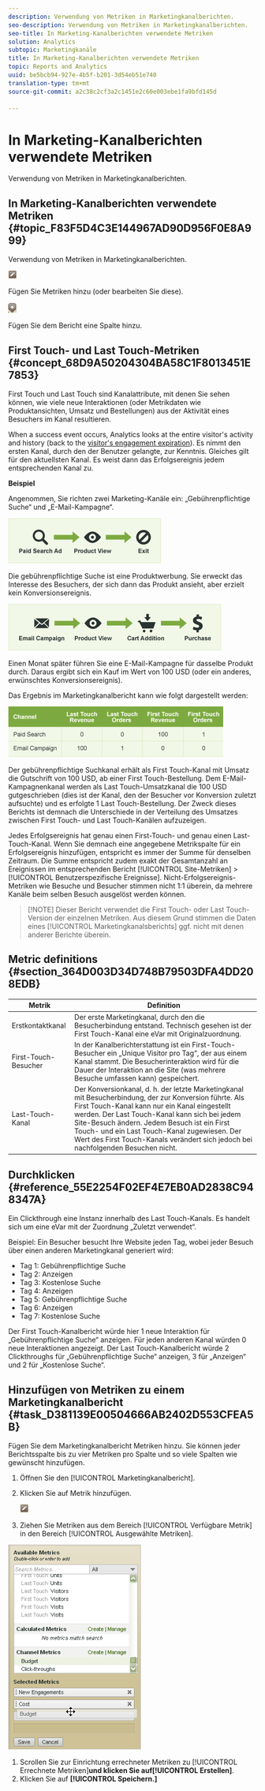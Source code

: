 ```yaml
---
description: Verwendung von Metriken in Marketingkanalberichten.
seo-description: Verwendung von Metriken in Marketingkanalberichten.
seo-title: In Marketing-Kanalberichten verwendete Metriken
solution: Analytics
subtopic: Marketingkanäle
title: In Marketing-Kanalberichten verwendete Metriken
topic: Reports and Analytics
uuid: be5bcb94-927e-4b5f-b201-3d54eb51e740
translation-type: tm+mt
source-git-commit: a2c38c2cf3a2c1451e2c60e003ebe1fa9bfd145d

---
```



# In Marketing-Kanalberichten verwendete Metriken

Verwendung von Metriken in Marketingkanalberichten.

## In Marketing-Kanalberichten verwendete Metriken {#topic_F83F5D4C3E144967AD90D956F0E8A999}

Verwendung von Metriken in Marketingkanalberichten.

![](assets/metric_edit_icon.png)

Fügen Sie Metriken hinzu (oder bearbeiten Sie diese).

![](assets/add_column_icon.png)

Fügen Sie dem Bericht eine Spalte hinzu.

## First Touch- und Last Touch-Metriken {#concept_68D9A50204304BA58C1F8013451E7853}

First Touch und Last Touch sind Kanalattribute, mit denen Sie sehen können, wie viele neue Interaktionen (oder Metrikdaten wie Produktansichten, Umsatz und Bestellungen) aus der Aktivität eines Besuchers im Kanal resultieren.

When a success event occurs, Analytics looks at the entire visitor's activity and history (back to the [visitor's engagement expiration](../../components/c-marketing-channels/visitor-engagement.md#topic_32ADFDB12D3A4F35843A4545AC97C49F)). Es nimmt den ersten Kanal, durch den der Benutzer gelangte, zur Kenntnis. Gleiches gilt für den aktuellsten Kanal. Es weist dann das Erfolgsereignis jedem entsprechenden Kanal zu.

<!-- 

<note>
  A first-touch value has a rolling expiration based on the frequency of a visitor returning to the site. This first-touch expiration resets whenever a visitor returns to the site. This effects reporting by causing first-touch values to persist longer than you might expect. For example, this can occur if an instance of an first-touch channel was created a year ago. Remove the values on the eVar in the admin console to reset.
</note>

 -->

**Beispiel**

Angenommen, Sie richten zwei Marketing-Kanäle ein: „Gebührenpflichtige Suche“ und „E-Mail-Kampagne“.

![](assets/paid_search.png)

Die gebührenpflichtige Suche ist eine Produktwerbung. Sie erweckt das Interesse des Besuchers, der sich dann das Produkt ansieht, aber erzielt kein Konversionsereignis.

![](assets/email_campaign.png)

Einen Monat später führen Sie eine E-Mail-Kampagne für dasselbe Produkt durch. Daraus ergibt sich ein Kauf im Wert von 100 USD (oder ein anderes, erwünschtes Konversionsereignis).

Das Ergebnis im Marketingkanalbericht kann wie folgt dargestellt werden:

![](assets/report-graphic.png)

Der gebührenpflichtige Suchkanal erhält als First Touch-Kanal mit Umsatz die Gutschrift von 100 USD, ab einer First Touch-Bestellung. Dem E-Mail-Kampagnenkanal werden als Last Touch-Umsatzkanal die 100 USD gutgeschrieben (dies ist der Kanal, den der Besucher vor Konversion zuletzt aufsuchte) und es erfolgte 1 Last Touch-Bestellung. Der Zweck dieses Berichts ist demnach die Unterschiede in der Verteilung des Umsatzes zwischen First Touch- und Last Touch-Kanälen aufzuzeigen.

Jedes Erfolgsereignis hat genau einen First-Touch- und genau einen Last-Touch-Kanal. Wenn Sie demnach eine angegebene Metrikspalte für ein Erfolgsereignis hinzufügen, entspricht es immer der Summe für denselben Zeitraum. Die Summe entspricht zudem exakt der Gesamtanzahl an Ereignissen im entsprechenden Bericht [!UICONTROL Site-Metriken] &gt; [!UICONTROL Benutzerspezifische Ereignisse]. Nicht-Erfolgsereignis-Metriken wie Besuche und Besucher stimmen nicht 1:1 überein, da mehrere Kanäle beim selben Besuch ausgelöst werden können.

> [!NOTE] Dieser Bericht verwendet die First Touch- oder Last Touch-Version der einzelnen Metriken. Aus diesem Grund stimmen die Daten eines [!UICONTROL Marketingkanalsberichts] ggf. nicht mit denen anderer Berichte überein.

## Metric definitions {#section_364D003D34D748B79503DFA4DD208EDB}

| Metrik | Definition |
|--- |--- |
| Erstkontaktkanal | Der erste Marketingkanal, durch den die Besucherbindung entstand. Technisch gesehen ist der First Touch-Kanal eine eVar mit Originalzuordnung. |
| First-Touch-Besucher | In der Kanalberichterstattung ist ein First-Touch-Besucher ein „Unique Visitor pro Tag“, der aus einem Kanal stammt. Die Besucherinteraktion wird für die Dauer der Interaktion an die Site (was mehrere Besuche umfassen kann) gespeichert. |
| Last-Touch-Kanal | Der Konversionkanal, d. h. der letzte Marketingkanal mit Besucherbindung, der zur Konversion führte. Als First Touch-Kanal kann nur ein Kanal eingestellt werden. Der Last Touch-Kanal kann sich bei jedem Site-Besuch ändern. Jedem Besuch ist ein First Touch- und ein Last Touch-Kanal zugewiesen. Der Wert des First Touch-Kanals verändert sich jedoch bei nachfolgenden Besuchen nicht. |

## Durchklicken {#reference_55E2254F02EF4E7EB0AD2838C948347A}

Ein Clickthrough eine Instanz innerhalb des Last Touch-Kanals. Es handelt sich um eine eVar mit der Zuordnung „Zuletzt verwendet“.

Beispiel: Ein Besucher besucht Ihre Website jeden Tag, wobei jeder Besuch über einen anderen Marketingkanal generiert wird:

* Tag 1: Gebührenpflichtige Suche
* Tag 2: Anzeigen
* Tag 3: Kostenlose Suche
* Tag 4: Anzeigen
* Tag 5: Gebührenpflichtige Suche
* Tag 6: Anzeigen
* Tag 7: Kostenlose Suche

Der First Touch-Kanalbericht würde hier 1 neue Interaktion für „Gebührenpflichtige Suche“ anzeigen. Für jeden anderen Kanal würden 0 neue Interaktionen angezeigt. Der Last Touch-Kanalbericht würde 2 Clickthroughs für „Gebührenpflichtige Suche“ anzeigen, 3 für „Anzeigen“ und 2 für „Kostenlose Suche“.

## Hinzufügen von Metriken zu einem Marketingkanalbericht {#task_D381139E00504666AB2402D553CFEA5B}

Fügen Sie dem Marketingkanalbericht Metriken hinzu. Sie können jeder Berichtsspalte bis zu vier Metriken pro Spalte und so viele Spalten wie gewünscht hinzufügen.

1. Öffnen Sie den [!UICONTROL Marketingkanalbericht].
1. Klicken Sie auf Metrik hinzufügen.

   ![](assets/metric_edit_icon.png)

1.  Ziehen Sie Metriken aus dem Bereich [!UICONTROL Verfügbare Metrik] in den Bereich [!UICONTROL Ausgewählte Metriken]. 

   ![Schritt Ergebnis](assets/metric_create.png)

1. Scrollen Sie zur Einrichtung errechneter Metriken zu [!UICONTROL Errechnete Metriken]**und klicken Sie auf[!UICONTROL Erstellen]**.
1. Klicken Sie auf **[!UICONTROL Speichern.]**
